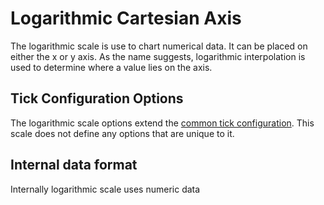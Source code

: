 # Logarithmic Cartesian Axis

The logarithmic scale is use to chart numerical data. It can be placed on either the x or y axis. As the name suggests, logarithmic interpolation is used to determine where a value lies on the axis.

## Tick Configuration Options

The logarithmic scale options extend the [common tick configuration](README.md#tick-configuration). This scale does not define any options that are unique to it.

## Internal data format

Internally logarithmic scale uses numeric data
